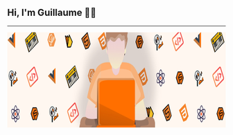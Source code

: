 ## Hi, I'm Guillaume 🙋‍♂️
----
<img align="left" alt="Working man with developments tools and languages, music and stocks icons" width="1920px" height="220px" src="./assets/Front_panel_github.jpg" />

